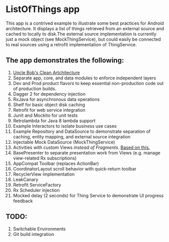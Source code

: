 # ListOfThings app
This app is a contrived example to illustrate some best practices for Android architecture. It displays a list of things retrieved from an external source and cached to locally to disk.The external source implementation is currently just a mock object (see MockThingService), but could easily be connected to real sources using a retrofit implementation of ThingService.

  
 
## The app demonstrates the following:
1. [Uncle Bob's Clean Artchitecture](https://blog.8thlight.com/uncle-bob/2012/08/13/the-clean-architecture.html)
2. Separate app, core, and data modules to enforce independent layers 
2. Dev and Prod product flavors to keep essential non-production code out of production builds. 
3. Dagger 2 for dependency injection
4. RxJava for asynchronous data operations
5. Shelf for basic object disk caching
6. Retrofit for web service integration
7. Junit and Mockito for unit tests
8. Retrolambda for Java 8 lambda support
2. Example Interactors to isolate business use cases
2. Example Repository and DataSource to demonstrate separation of caching, entity mapping, and external source integration
2. Injectable Mock DataSource (MockThingService)
9. Activities with custom Views _instead of Fragments_.  [Based on this.](https://corner.squareup.com/2014/10/advocating-against-android-fragments.html) 
10. BasePresenter to separate presentation work from Views (e.g. manage view-related Rx subscriptions)
10. AppCompat Toolbar (replaces ActionBar)
11. CoordinatorLayout scroll behavior with quick-return toolbar
12. RecyclerView implementation
13. LeakCanary
14. Retrofit ServiceFactory
15. Rx Scheduler injection
16. Mocked delay (2 seconds) for Thing Service to demonstrate UI progress feedback




##  TODO:
1. Switchable Environments
4. Git build integration


